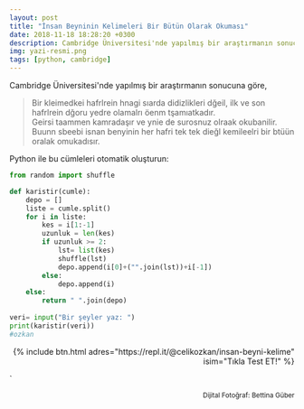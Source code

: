 ```yaml
---
layout: post
title: "İnsan Beyninin Kelimeleri Bir Bütün Olarak Okuması"
date: 2018-11-18 18:28:20 +0300
description: Cambridge Üniversitesi'nde yapılmış bir araştırmanın sonucu 
img: yazi-resmi.png
tags: [python, cambridge]
---
```


Cambridge Üniversitesi'nde yapılmış bir araştırmanın sonucuna göre,
> Bir kleimedkei hafrlrein hnagi sıarda didizlikleri dğeil, ilk ve son hafrlrein dğoru yedre olamalrı öenm tşamıatkadır.  
> Geirsi taammen kamradaşır ve ynie de surosnuz olraak okubanilir. Buunn sbeebi isnan benyinin her hafri tek tek dieğl kemileelri bir
> btüün oralak omukadısır.



Python ile bu cümleleri otomatik oluşturun:
    
```python
from random import shuffle

def karistir(cumle):
    depo = []
    liste = cumle.split()
    for i in liste:
        kes = i[1:-1]
        uzunluk = len(kes)
        if uzunluk >= 2:
            lst= list(kes)
            shuffle(lst)
            depo.append(i[0]+("".join(lst))+i[-1])
        else:
            depo.append(i)
    else:
        return " ".join(depo)
        
veri= input("Bir şeyler yaz: ")
print(karistir(veri))
#ozkan
```

<p align="right"> {% include btn.html adres="https://repl.it/@celikozkan/insan-beyni-kelime" isim="Tıkla Test ET!" %} </p>`
<p align="right"><small>Dijital Fotoğraf: Bettina Güber </small></p>



